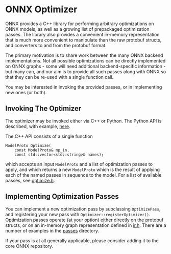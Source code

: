 # ONNX Optimizer

ONNX provides a C++ library for performing arbitrary optimizations on
ONNX models, as well as a growing list of prepackaged optimization
passes. The library also provides a convenient in-memory
representation that is much more convenient to manipulate than the raw
protobuf structs, and converters to and from the protobuf format.

The primary motivation is to share work between the many ONNX backend
implementations. Not all possible optimizations can be directly
implemented on ONNX graphs - some will need additional
backend-specific information - but many can, and our aim is to provide
all such passes along with ONNX so that they can be re-used with a
single function call.

You may be interested in invoking the provided passes, or in
implementing new ones (or both).

## Invoking The Optimizer

The optimizer may be invoked either via C++ or Python. The Python API
is described, with example,
[here](PythonAPIOverview.md#optimizing-an-onnx-model).

The C++ API consists of a single function

```
ModelProto Optimize(
    const ModelProto& mp_in,
    const std::vector<std::string>& names);
```

which accepts an input `ModelProto` and a list of optimization passes to
apply, and which returns a new `ModelProto` which is the result of
applying each of the named passes in sequence to the model. For a list
of available passes, see [optimize.h](onnx/optimizer/optimize.h).

## Implementing Optimization Passes

You can implement a new optimization pass by subclassing
`OptimizePass`, and registering your new pass with
`Optimizer::registerOptimizer()`. Optimization passes operate (at your
option) either directly on the protobuf structs, or on an in-memory
graph representation defined in [ir.h](onnx/common/ir.h). There are a
number of examples in the [passes](onnx/optimizer/passes) directory.

If your pass is at all generally applicable, please consider adding it
to the core ONNX repository.
